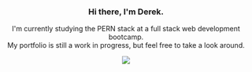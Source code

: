 <h3 align=center> Hi there, I'm Derek. </h3>
<p align=center> 
I'm currently studying the PERN stack at a full stack web development bootcamp. <br>
My portfolio is still a work in progress, but feel free to take a look around. 
</p>

<p align=center>
<img src="https://github-readme-stats.vercel.app/api/top-langs/?username=luiderek&layout=compact&langs_count=4&theme=github_dark&hide_title=true">
</p>
